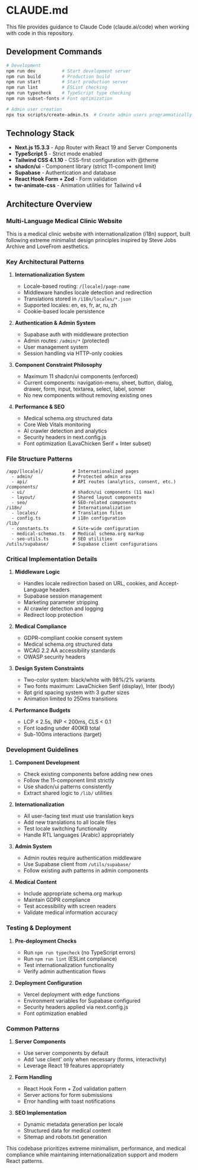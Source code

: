 # CLAUDE.md

This file provides guidance to Claude Code (claude.ai/code) when working with code in this repository.

## Development Commands

```bash
# Development
npm run dev          # Start development server
npm run build        # Production build
npm run start        # Start production server
npm run lint         # ESLint checking
npm run typecheck    # TypeScript type checking
npm run subset-fonts # Font optimization

# Admin user creation
npx tsx scripts/create-admin.ts  # Create admin users programmatically
```

## Technology Stack

- **Next.js 15.3.3** - App Router with React 19 and Server Components
- **TypeScript 5** - Strict mode enabled
- **Tailwind CSS 4.1.10** - CSS-first configuration with @theme
- **shadcn/ui** - Component library (strict 11-component limit)
- **Supabase** - Authentication and database
- **React Hook Form + Zod** - Form validation
- **tw-animate-css** - Animation utilities for Tailwind v4

## Architecture Overview

### Multi-Language Medical Clinic Website
This is a medical clinic website with internationalization (i18n) support, built following extreme minimalist design principles inspired by Steve Jobs Archive and LoveFrom aesthetics.

### Key Architectural Patterns

1. **Internationalization System**
   - Locale-based routing: `/[locale]/page-name`
   - Middleware handles locale detection and redirection
   - Translations stored in `/i18n/locales/*.json`
   - Supported locales: en, es, fr, ar, ru, zh
   - Cookie-based locale persistence

2. **Authentication & Admin System**
   - Supabase auth with middleware protection
   - Admin routes: `/admin/*` (protected)
   - User management system
   - Session handling via HTTP-only cookies

3. **Component Constraint Philosophy**
   - Maximum 11 shadcn/ui components (enforced)
   - Current components: navigation-menu, sheet, button, dialog, drawer, form, input, textarea, select, label, sonner
   - No new components without removing existing ones

4. **Performance & SEO**
   - Medical schema.org structured data
   - Core Web Vitals monitoring
   - AI crawler detection and analytics
   - Security headers in next.config.js
   - Font optimization (LavaChicken Serif + Inter subset)

### File Structure Patterns

```
/app/[locale]/           # Internationalized pages
  - admin/               # Protected admin area
  - api/                 # API routes (analytics, consent, etc.)
/components/
  - ui/                  # shadcn/ui components (11 max)
  - layout/              # Shared layout components
  - seo/                 # SEO-related components
/i18n/                   # Internationalization
  - locales/             # Translation files
  - config.ts            # i18n configuration
/lib/
  - constants.ts         # Site-wide configuration
  - medical-schemas.ts   # Medical schema.org markup
  - seo-utils.ts         # SEO utilities
/utils/supabase/         # Supabase client configurations
```

### Critical Implementation Details

1. **Middleware Logic**
   - Handles locale redirection based on URL, cookies, and Accept-Language headers
   - Supabase session management
   - Marketing parameter stripping
   - AI crawler detection and logging
   - Redirect loop protection

2. **Medical Compliance**
   - GDPR-compliant cookie consent system
   - Medical schema.org structured data
   - WCAG 2.2 AA accessibility standards
   - OWASP security headers

3. **Design System Constraints**
   - Two-color system: black/white with 98%/2% variants
   - Two fonts maximum: LavaChicken Serif (display), Inter (body)
   - 8pt grid spacing system with 3 gutter sizes
   - Animation limited to 250ms transitions

4. **Performance Budgets**
   - LCP ≤ 2.5s, INP < 200ms, CLS < 0.1
   - Font loading under 400KB total
   - Sub-100ms interactions (target)

### Development Guidelines

1. **Component Development**
   - Check existing components before adding new ones
   - Follow the 11-component limit strictly
   - Use shadcn/ui patterns consistently
   - Extract shared logic to `/lib/` utilities

2. **Internationalization**
   - All user-facing text must use translation keys
   - Add new translations to all locale files
   - Test locale switching functionality
   - Handle RTL languages (Arabic) appropriately

3. **Admin System**
   - Admin routes require authentication middleware
   - Use Supabase client from `/utils/supabase/`
   - Follow existing auth patterns in admin components

4. **Medical Content**
   - Include appropriate schema.org markup
   - Maintain GDPR compliance
   - Test accessibility with screen readers
   - Validate medical information accuracy

### Testing & Deployment

1. **Pre-deployment Checks**
   - Run `npm run typecheck` (no TypeScript errors)
   - Run `npm run lint` (ESLint compliance)
   - Test internationalization functionality
   - Verify admin authentication flows

2. **Deployment Configuration**
   - Vercel deployment with edge functions
   - Environment variables for Supabase configured
   - Security headers applied via next.config.js
   - Font optimization enabled

### Common Patterns

1. **Server Components**
   - Use server components by default
   - Add 'use client' only when necessary (forms, interactivity)
   - Leverage React 19 features appropriately

2. **Form Handling**
   - React Hook Form + Zod validation pattern
   - Server actions for form submissions
   - Error handling with toast notifications

3. **SEO Implementation**
   - Dynamic metadata generation per locale
   - Structured data for medical content
   - Sitemap and robots.txt generation

This codebase prioritizes extreme minimalism, performance, and medical compliance while maintaining internationalization support and modern React patterns.